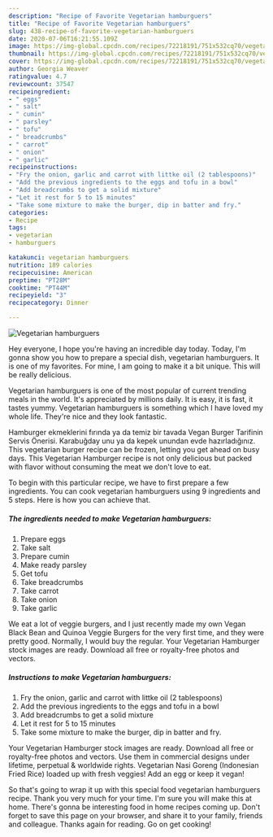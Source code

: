 ```yaml
---
description: "Recipe of Favorite Vegetarian hamburguers"
title: "Recipe of Favorite Vegetarian hamburguers"
slug: 438-recipe-of-favorite-vegetarian-hamburguers
date: 2020-07-06T16:21:55.109Z
image: https://img-global.cpcdn.com/recipes/72218191/751x532cq70/vegetarian-hamburguers-recipe-main-photo.jpg
thumbnail: https://img-global.cpcdn.com/recipes/72218191/751x532cq70/vegetarian-hamburguers-recipe-main-photo.jpg
cover: https://img-global.cpcdn.com/recipes/72218191/751x532cq70/vegetarian-hamburguers-recipe-main-photo.jpg
author: Georgia Weaver
ratingvalue: 4.7
reviewcount: 37547
recipeingredient:
- " eggs"
- " salt"
- " cumin"
- " parsley"
- " tofu"
- " breadcrumbs"
- " carrot"
- " onion"
- " garlic"
recipeinstructions:
- "Fry the onion, garlic and carrot with littke oil (2 tablespoons)"
- "Add the previous ingredients to the eggs and tofu in a bowl"
- "Add breadcrumbs to get a solid mixture"
- "Let it rest for 5 to 15 minutes"
- "Take some mixture to make the burger, dip in batter and fry."
categories:
- Recipe
tags:
- vegetarian
- hamburguers

katakunci: vegetarian hamburguers 
nutrition: 189 calories
recipecuisine: American
preptime: "PT28M"
cooktime: "PT44M"
recipeyield: "3"
recipecategory: Dinner

---
```



![Vegetarian hamburguers](https://img-global.cpcdn.com/recipes/72218191/751x532cq70/vegetarian-hamburguers-recipe-main-photo.jpg)

Hey everyone, I hope you're having an incredible day today. Today, I'm gonna show you how to prepare a special dish, vegetarian hamburguers. It is one of my favorites. For mine, I am going to make it a bit unique. This will be really delicious.

Vegetarian hamburguers is one of the most popular of current trending meals in the world. It's appreciated by millions daily. It is easy, it is fast, it tastes yummy. Vegetarian hamburguers is something which I have loved my whole life. They're nice and they look fantastic.

Hamburger ekmeklerini fırında ya da temiz bir tavada Vegan Burger Tarifinin Servis Önerisi. Karabuğday unu ya da kepek unundan evde hazırladığınız. This vegetarian burger recipe can be frozen, letting you get ahead on busy days. This Vegetarian Hamburger recipe is not only delicious but packed with flavor without consuming the meat we don&#39;t love to eat.


To begin with this particular recipe, we have to first prepare a few ingredients. You can cook vegetarian hamburguers using 9 ingredients and 5 steps. Here is how you can achieve that.

<!--inarticleads1-->

##### The ingredients needed to make Vegetarian hamburguers:

1. Prepare  eggs
1. Take  salt
1. Prepare  cumin
1. Make ready  parsley
1. Get  tofu
1. Take  breadcrumbs
1. Take  carrot
1. Take  onion
1. Take  garlic


We eat a lot of veggie burgers, and I just recently made my own Vegan Black Bean and Quinoa Veggie Burgers for the very first time, and they were pretty good. Normally, I would buy the regular. Your Vegetarian Hamburger stock images are ready. Download all free or royalty-free photos and vectors. 

<!--inarticleads2-->

##### Instructions to make Vegetarian hamburguers:

1. Fry the onion, garlic and carrot with littke oil (2 tablespoons)
1. Add the previous ingredients to the eggs and tofu in a bowl
1. Add breadcrumbs to get a solid mixture
1. Let it rest for 5 to 15 minutes
1. Take some mixture to make the burger, dip in batter and fry.


Your Vegetarian Hamburger stock images are ready. Download all free or royalty-free photos and vectors. Use them in commercial designs under lifetime, perpetual &amp; worldwide rights. Vegetarian Nasi Goreng (Indonesian Fried Rice) loaded up with fresh veggies! Add an egg or keep it vegan! 

So that's going to wrap it up with this special food vegetarian hamburguers recipe. Thank you very much for your time. I'm sure you will make this at home. There's gonna be interesting food in home recipes coming up. Don't forget to save this page on your browser, and share it to your family, friends and colleague. Thanks again for reading. Go on get cooking!
